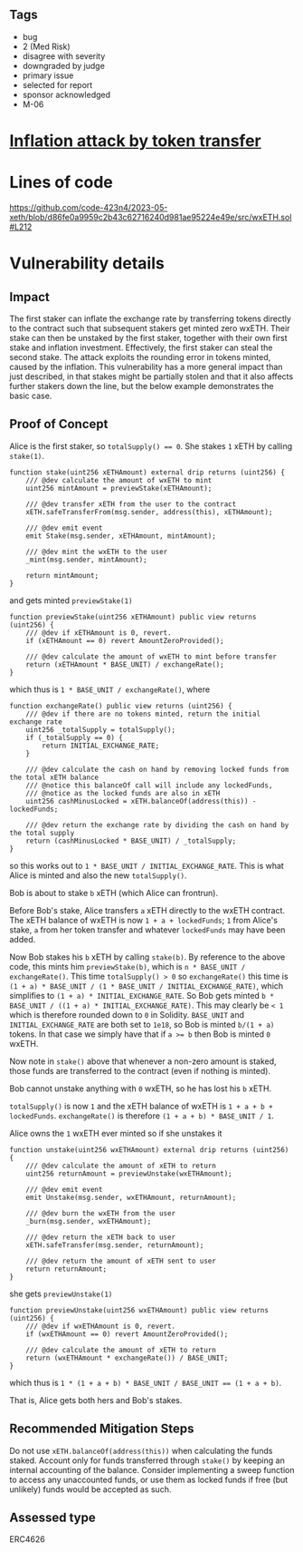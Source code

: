 ## Tags

- bug
- 2 (Med Risk)
- disagree with severity
- downgraded by judge
- primary issue
- selected for report
- sponsor acknowledged
- M-06

# [Inflation attack by token transfer](https://github.com/code-423n4/2023-05-xeth-findings/issues/21) 

# Lines of code

https://github.com/code-423n4/2023-05-xeth/blob/d86fe0a9959c2b43c62716240d981ae95224e49e/src/wxETH.sol#L212


# Vulnerability details



## Impact
The first staker can inflate the exchange rate by transferring tokens directly to the contract such that subsequent stakers get minted zero wxETH. Their stake can then be unstaked by the first staker, together with their own first stake and inflation investment. Effectively, the first staker can steal the second stake.
The attack exploits the rounding error in tokens minted, caused by the inflation. This vulnerability has a more general impact than just described, in that stakes might be partially stolen and that it also affects further stakers down the line, but the below example demonstrates the basic case.

## Proof of Concept
Alice is the first staker, so `totalSupply() == 0`.
She stakes `1` xETH by calling `stake(1)`.
```solidity
function stake(uint256 xETHAmount) external drip returns (uint256) {
    /// @dev calculate the amount of wxETH to mint
    uint256 mintAmount = previewStake(xETHAmount);

    /// @dev transfer xETH from the user to the contract
    xETH.safeTransferFrom(msg.sender, address(this), xETHAmount);

    /// @dev emit event
    emit Stake(msg.sender, xETHAmount, mintAmount);

    /// @dev mint the wxETH to the user
    _mint(msg.sender, mintAmount);

    return mintAmount;
}
```
and gets minted `previewStake(1)`
```solidity
function previewStake(uint256 xETHAmount) public view returns (uint256) {
    /// @dev if xETHAmount is 0, revert.
    if (xETHAmount == 0) revert AmountZeroProvided();

    /// @dev calculate the amount of wxETH to mint before transfer
    return (xETHAmount * BASE_UNIT) / exchangeRate();
}
```
which thus is `1 * BASE_UNIT / exchangeRate()`, where 
```solidity
function exchangeRate() public view returns (uint256) {
    /// @dev if there are no tokens minted, return the initial exchange rate
    uint256 _totalSupply = totalSupply();
    if (_totalSupply == 0) {
        return INITIAL_EXCHANGE_RATE;
    }

    /// @dev calculate the cash on hand by removing locked funds from the total xETH balance
    /// @notice this balanceOf call will include any lockedFunds,
    /// @notice as the locked funds are also in xETH
    uint256 cashMinusLocked = xETH.balanceOf(address(this)) - lockedFunds;

    /// @dev return the exchange rate by dividing the cash on hand by the total supply
    return (cashMinusLocked * BASE_UNIT) / _totalSupply;
}
```
so this works out to `1 * BASE_UNIT / INITIAL_EXCHANGE_RATE`. This is what Alice is minted and also the new `totalSupply()`.

Bob is about to stake `b` xETH (which Alice can frontrun).

Before Bob's stake, Alice transfers `a` xETH directly to the wxETH contract. The xETH balance of wxETH is now `1 + a + lockedFunds`; `1` from Alice's stake, `a` from her token transfer and whatever `lockedFunds` may have been added.

Now Bob stakes his `b` xETH by calling `stake(b)`. By reference to the above code, this mints him `previewStake(b)`, which is `n * BASE_UNIT / exchangeRate()`.
This time `totalSupply() > 0` so `exchangeRate()` this time is `(1 + a) * BASE_UNIT / (1 * BASE_UNIT / INITIAL_EXCHANGE_RATE)`, which simplifies to `(1 + a) * INITIAL_EXCHANGE_RATE`.
So Bob gets minted `b * BASE_UNIT / ((1 + a) * INITIAL_EXCHANGE_RATE)`. This may clearly be `< 1` which is therefore rounded down to `0` in Solidity. `BASE_UNIT` and `INITIAL_EXCHANGE_RATE` are both set to `1e18`, so Bob is minted `b/(1 + a)` tokens. In that case we simply have that if `a >= b` then Bob is minted `0` wxETH.

Now note in `stake()` above that whenever a non-zero amount is staked, those funds are transferred to the contract (even if nothing is minted).

Bob cannot unstake anything with `0` wxETH, so he has lost his `b` xETH.

`totalSupply()` is now `1` and the xETH balance of wxETH is `1 + a + b + lockedFunds`. `exchangeRate()` is therefore `(1 + a + b) * BASE_UNIT / 1`.

Alice owns the `1` wxETH ever minted so if she  unstakes it
```solidity
function unstake(uint256 wxETHAmount) external drip returns (uint256) {
    /// @dev calculate the amount of xETH to return
    uint256 returnAmount = previewUnstake(wxETHAmount);

    /// @dev emit event
    emit Unstake(msg.sender, wxETHAmount, returnAmount);

    /// @dev burn the wxETH from the user
    _burn(msg.sender, wxETHAmount);

    /// @dev return the xETH back to user
    xETH.safeTransfer(msg.sender, returnAmount);

    /// @dev return the amount of xETH sent to user
    return returnAmount;
}
```
she gets `previewUnstake(1)`
```solidity
function previewUnstake(uint256 wxETHAmount) public view returns (uint256) {
    /// @dev if wxETHAmount is 0, revert.
    if (wxETHAmount == 0) revert AmountZeroProvided();

    /// @dev calculate the amount of xETH to return
    return (wxETHAmount * exchangeRate()) / BASE_UNIT;
}
```
which thus is `1 * (1 + a + b) * BASE_UNIT / BASE_UNIT == (1 + a + b)`.

That is, Alice gets both hers and Bob's stakes.

## Recommended Mitigation Steps
Do not use `xETH.balanceOf(address(this))` when calculating the funds staked. Account only for funds transferred through `stake()` by keeping an internal accounting of the balance. Consider implementing a sweep function to access any unaccounted funds, or use them as locked funds if free (but unlikely) funds would be accepted as such.


## Assessed type

ERC4626